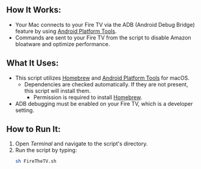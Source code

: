 ## How It Works:

- Your Mac connects to your Fire TV via the ADB (Android Debug Bridge) feature by using [Android Platform Tools](https://developer.android.com/tools/releases/platform-tools).
- Commands are sent to your Fire TV from the script to disable Amazon bloatware and optimize performance.

## What It Uses:

- This script utilizes [Homebrew](https://brew.sh/) and [Android Platform Tools](https://developer.android.com/tools/releases/platform-tools) for macOS.
  - Dependencies are checked automatically. If they are not present, this script will install them.
    - Permission is required to install [Homebrew](https://brew.sh/).
- ADB debugging must be enabled on your Fire TV, which is a developer setting.

## How to Run It:

1. Open _Terminal_ and navigate to the script's directory.
2. Run the script by typing:
   ```bash
   sh FireTheTV.sh
   ```
